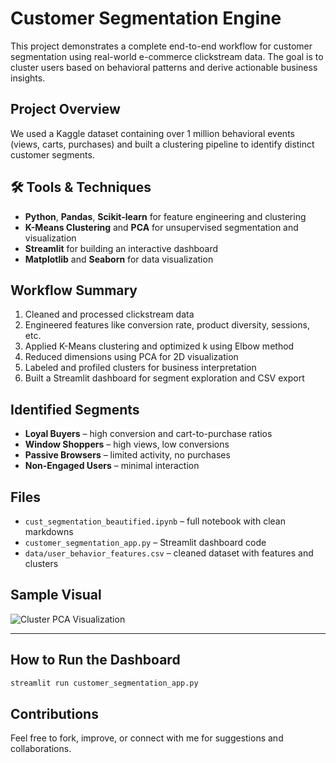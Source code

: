 # Customer Segmentation Engine

This project demonstrates a complete end-to-end workflow for customer segmentation using real-world e-commerce clickstream data. The goal is to cluster users based on behavioral patterns and derive actionable business insights.

## Project Overview
We used a Kaggle dataset containing over 1 million behavioral events (views, carts, purchases) and built a clustering pipeline to identify distinct customer segments.

## 🛠 Tools & Techniques
- **Python**, **Pandas**, **Scikit-learn** for feature engineering and clustering
- **K-Means Clustering** and **PCA** for unsupervised segmentation and visualization
- **Streamlit** for building an interactive dashboard
- **Matplotlib** and **Seaborn** for data visualization

##  Workflow Summary
1. Cleaned and processed clickstream data
2. Engineered features like conversion rate, product diversity, sessions, etc.
3. Applied K-Means clustering and optimized k using Elbow method
4. Reduced dimensions using PCA for 2D visualization
5. Labeled and profiled clusters for business interpretation
6. Built a Streamlit dashboard for segment exploration and CSV export

##  Identified Segments
- **Loyal Buyers** – high conversion and cart-to-purchase ratios
- **Window Shoppers** – high views, low conversions
- **Passive Browsers** – limited activity, no purchases
- **Non-Engaged Users** – minimal interaction

##  Files
- `cust_segmentation_beautified.ipynb` – full notebook with clean markdowns
- `customer_segmentation_app.py` – Streamlit dashboard code
- `data/user_behavior_features.csv` – cleaned dataset with features and clusters

## Sample Visual
![Cluster PCA Visualization](images/cluster_pca_plot.png)

---

##  How to Run the Dashboard

```bash
streamlit run customer_segmentation_app.py
```

##  Contributions
Feel free to fork, improve, or connect with me for suggestions and collaborations.
